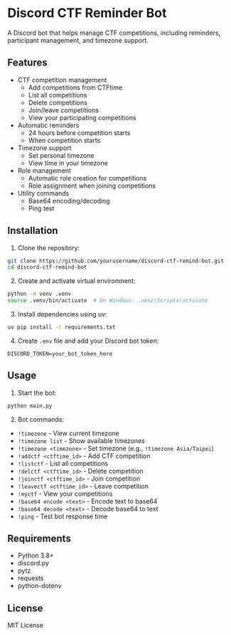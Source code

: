 # Discord CTF Reminder Bot

A Discord bot that helps manage CTF competitions, including reminders, participant management, and timezone support.

## Features

- CTF competition management
  - Add competitions from CTFtime
  - List all competitions
  - Delete competitions
  - Join/leave competitions
  - View your participating competitions
- Automatic reminders
  - 24 hours before competition starts
  - When competition starts
- Timezone support
  - Set personal timezone
  - View time in your timezone
- Role management
  - Automatic role creation for competitions
  - Role assignment when joining competitions
- Utility commands
  - Base64 encoding/decoding
  - Ping test

## Installation

1. Clone the repository:
```bash
git clone https://github.com/yourusername/discord-ctf-remind-bot.git
cd discord-ctf-remind-bot
```

2. Create and activate virtual environment:
```bash
python -m venv .venv
source .venv/bin/activate  # On Windows: .venv\Scripts\activate
```

3. Install dependencies using uv:
```bash
uv pip install -r requirements.txt
```

4. Create `.env` file and add your Discord bot token:
```
DISCORD_TOKEN=your_bot_token_here
```

## Usage

1. Start the bot:
```bash
python main.py
```

2. Bot commands:
- `!timezone` - View current timezone
- `!timezone list` - Show available timezones
- `!timezone <timezone>` - Set timezone (e.g., `!timezone Asia/Taipei`)
- `!addctf <ctftime_id>` - Add CTF competition
- `!listctf` - List all competitions
- `!delctf <ctftime_id>` - Delete competition
- `!joinctf <ctftime_id>` - Join competition
- `!leavectf <ctftime_id>` - Leave competition
- `!myctf` - View your competitions
- `!base64 encode <text>` - Encode text to base64
- `!base64 decode <text>` - Decode base64 to text
- `!ping` - Test bot response time

## Requirements

- Python 3.8+
- discord.py
- pytz
- requests
- python-dotenv

## License

MIT License
